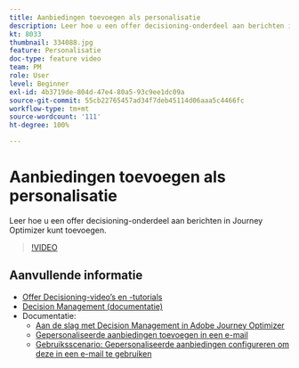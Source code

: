 ```yaml
---
title: Aanbiedingen toevoegen als personalisatie
description: Leer hoe u een offer decisioning-onderdeel aan berichten in Journey Optimizer kunt toevoegen.
kt: 8033
thumbnail: 334088.jpg
feature: Personalisatie
doc-type: feature video
team: PM
role: User
level: Beginner
exl-id: 4b3719de-804d-47e4-80a5-93c9ee1dc09a
source-git-commit: 55cb22765457ad34f7deb45114d06aaa5c4466fc
workflow-type: tm+mt
source-wordcount: '111'
ht-degree: 100%

---
```


# Aanbiedingen toevoegen als personalisatie

Leer hoe u een offer decisioning-onderdeel aan berichten in Journey Optimizer kunt toevoegen.

>[!VIDEO](https://video.tv.adobe.com/v/334088?quality=12)

## Aanvullende informatie

* [Offer Decisioning-video’s en -tutorials](https://experienceleague.adobe.com/docs/offer-decisioning-learn/tutorials/overview.html?lang=nl)
* [Decision Management (documentatie)](https://experienceleague.adobe.com/docs/journey-optimizer/using/offer-decisioniong/get-started/starting-offer-decisioning.html?lang=nl)
* Documentatie:
   * [Aan de slag met Decision Management in Adobe Journey Optimizer](https://experienceleague.adobe.com/docs/journey-optimizer/using/offer-decisioniong/get-started/starting-offer-decisioning.html)
   * [Gepersonaliseerde aanbiedingen toevoegen in een e-mail](https://experienceleague.adobe.com/docs/journey-optimizer/using/create-messages/deliver-personalized-offers.html?lang=nl)
   * [Gebruiksscenario: Gepersonaliseerde aanbiedingen configureren om deze in een e-mail te gebruiken](https://experienceleague.adobe.com/docs/journey-optimizer/using/offer-decisioniong/get-started/offers-e2e.html?lang=nl)
